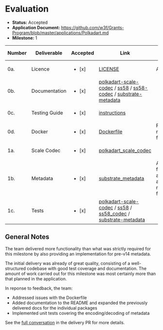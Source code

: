 # Evaluation

- **Status:** Accepted
- **Application Document:** https://github.com/w3f/Grants-Program/blob/master/applications/Polkadart.md
- **Milestone:** 1

| Number | Deliverable | Accepted | Link | Evaluation Notes |
| ------ | ----------- | -------- | ---- |----------------- |
| 0a. | Licence | <ul><li>[x] </li></ul> | [LICENSE](https://github.com/rankanizer/polkadart/blob/main/LICENSE) | Apache 2.0
| 0b. | Documentation | <ul><li>[x] </li></ul> | [polkadart-scale-codec](https://github.com/rankanizer/polkadart/blob/main/packages/polkadart_scale_codec/README.md) / [ss58](https://github.com/rankanizer/polkadart/blob/main/packages/ss58/README.md) / [ss58-codec](https://github.com/rankanizer/polkadart/blob/main/packages/ss58_codec/README.md) / [substrate-metadata](https://github.com/rankanizer/polkadart/blob/main/packages/substrate_metadata/README.md) |
| 0c. | Testing Guide | <ul><li>[x] </li></ul> | [instructions](https://github.com/rankanizer/polkadart#documentation-and-tests) | |
| 0d. | Docker | <ul><li>[x] </li></ul> | [Dockerfile](https://github.com/rankanizer/polkadart/blob/main/docker/Dockerfile) | Fixed in response to feedback
| 1a. | Scale Codec | <ul><li>[x] </li></ul> | [polkadart_scale_codec](https://github.com/rankanizer/polkadart/tree/main/packages/polkadart_scale_codec) | |
| 1b. | Metadata | <ul><li>[x] </li></ul> | [substrate_metadata](https://github.com/rankanizer/polkadart/tree/main/packages/substrate_metadata) | Ample functionality and tests added in response to feedback
| 1c. | Tests | <ul><li>[x] </li></ul> | [polkadart-scale-codec](https://github.com/rankanizer/polkadart/tree/main/packages/polkadart_scale_codec/test) / [ss58](https://github.com/rankanizer/polkadart/tree/main/packages/ss58/test) / [ss58_codec](https://github.com/rankanizer/polkadart/tree/main/packages/ss58_codec/test) / [substrate-metadata](https://github.com/rankanizer/polkadart/tree/main/packages/substrate_metadata/test/metadata) |

## General Notes

The team delivered more functionality than what was strictly required for this milestone by also providing an implementation for pre-v14 metadata.

The initial delivery was already of great quality, consisting of a well-structured codebase with good test coverage and documentation.
The amount of work carried out for this milestone was most certainly more than that planned in the application.

In reponse to feedback, the team:
- Addressed issues with the Dockerfile
- Added documentation to the README and expanded the previously delivered docs for the individual packages
- Implemented unit tests covering the encoding/decoding of metadata

See the [full conversation](https://github.com/w3f/Grant-Milestone-Delivery/pull/635) in the delivery PR for more details.